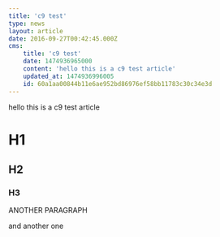 ```yaml
---
title: 'c9 test'
type: news
layout: article
date: 2016-09-27T00:42:45.000Z
cms:
    title: 'c9 test'
    date: 1474936965000
    content: 'hello this is a c9 test article'
    updated_at: 1474936996005
    id: 60a1aa00844b11e6ae952bd86976ef58bb11783c30c34e3d
---
```

hello this is a c9 test article
# H1
## H2
### H3
ANOTHER PARAGRAPH

and another one
